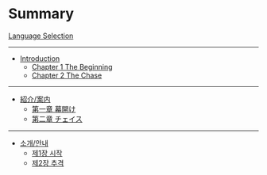 # Summary
[Language Selection](README.md)

---

 - [Introduction](Introduction.md)
   - [Chapter 1  The Beginning](ch1/en.md)
   - [Chapter 2  The Chase]()
---
 - [紹介/案内](紹介_案内.md)
   - [第一章 幕開け](ch1/jp.md)
   - [第二章 チェイス]()
---
 - [소개/안내](소개_안내.md)
   - [제1장 시작](ch1/ko.md)
   - [제2장 추격]()
